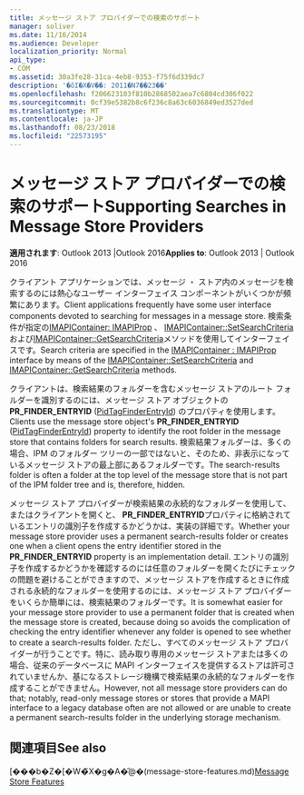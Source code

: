 ```yaml
---
title: メッセージ ストア プロバイダーでの検索のサポート
manager: soliver
ms.date: 11/16/2014
ms.audience: Developer
localization_priority: Normal
api_type:
- COM
ms.assetid: 30a3fe28-31ca-4eb8-9353-f75f6d339dc7
description: '�ŏI�X�V��: 2011�N7��23��'
ms.openlocfilehash: f206623103f810b2868502aea7c6804cd306f022
ms.sourcegitcommit: 0cf39e5382b8c6f236c8a63c6036849ed3527ded
ms.translationtype: MT
ms.contentlocale: ja-JP
ms.lasthandoff: 08/23/2018
ms.locfileid: "22573195"
---
```

# <a name="supporting-searches-in-message-store-providers"></a><span data-ttu-id="72a8f-103">メッセージ ストア プロバイダーでの検索のサポート</span><span class="sxs-lookup"><span data-stu-id="72a8f-103">Supporting Searches in Message Store Providers</span></span>

  
  
<span data-ttu-id="72a8f-104">**適用されます**: Outlook 2013 |Outlook 2016</span><span class="sxs-lookup"><span data-stu-id="72a8f-104">**Applies to**: Outlook 2013 | Outlook 2016</span></span> 
  
<span data-ttu-id="72a8f-105">クライアント アプリケーションでは、メッセージ ・ ストア内のメッセージを検索するのには熱心なユーザー インターフェイス コンポーネントがいくつかが頻繁にあります。</span><span class="sxs-lookup"><span data-stu-id="72a8f-105">Client applications frequently have some user interface components devoted to searching for messages in a message store.</span></span> <span data-ttu-id="72a8f-106">検索条件が指定の[IMAPIContainer: IMAPIProp](imapicontainerimapiprop.md) 、 [IMAPIContainer::SetSearchCriteria](imapicontainer-setsearchcriteria.md)および[IMAPIContainer::GetSearchCriteria](imapicontainer-getsearchcriteria.md)メソッドを使用してインターフェイスです。</span><span class="sxs-lookup"><span data-stu-id="72a8f-106">Search criteria are specified in the [IMAPIContainer : IMAPIProp](imapicontainerimapiprop.md) interface by means of the [IMAPIContainer::SetSearchCriteria](imapicontainer-setsearchcriteria.md) and [IMAPIContainer::GetSearchCriteria](imapicontainer-getsearchcriteria.md) methods.</span></span> 
  
<span data-ttu-id="72a8f-107">クライアントは、検索結果のフォルダーを含むメッセージ ストアのルート フォルダーを識別するのには、メッセージ ストア オブジェクトの**PR_FINDER_ENTRYID** ([PidTagFinderEntryId](pidtagfinderentryid-canonical-property.md)) のプロパティを使用します。</span><span class="sxs-lookup"><span data-stu-id="72a8f-107">Clients use the message store object's **PR_FINDER_ENTRYID** ([PidTagFinderEntryId](pidtagfinderentryid-canonical-property.md)) property to identify the root folder in the message store that contains folders for search results.</span></span> <span data-ttu-id="72a8f-108">検索結果フォルダーは、多くの場合、IPM のフォルダー ツリーの一部ではないと、そのため、非表示になっているメッセージ ストアの最上部にあるフォルダーです。</span><span class="sxs-lookup"><span data-stu-id="72a8f-108">The search-results folder is often a folder at the top level of the message store that is not part of the IPM folder tree and is, therefore, hidden.</span></span>
  
<span data-ttu-id="72a8f-109">メッセージ ストア プロバイダーが検索結果の永続的なフォルダーを使用して、またはクライアントを開くと、 **PR_FINDER_ENTRYID**プロパティに格納されているエントリの識別子を作成するかどうかは、実装の詳細です。</span><span class="sxs-lookup"><span data-stu-id="72a8f-109">Whether your message store provider uses a permanent search-results folder or creates one when a client opens the entry identifier stored in the **PR_FINDER_ENTRYID** property is an implementation detail.</span></span> <span data-ttu-id="72a8f-110">エントリの識別子を作成するかどうかを確認するのには任意のフォルダーを開くたびにチェックの問題を避けることができますので、メッセージ ストアを作成するときに作成される永続的なフォルダーを使用するのには、メッセージ ストア プロバイダーをいくらか簡単には、検索結果のフォルダーです。</span><span class="sxs-lookup"><span data-stu-id="72a8f-110">It is somewhat easier for your message store provider to use a permanent folder that is created when the message store is created, because doing so avoids the complication of checking the entry identifier whenever any folder is opened to see whether to create a search-results folder.</span></span> <span data-ttu-id="72a8f-111">ただし、すべてのメッセージ ストア プロバイダーが行うことです。特に、読み取り専用のメッセージ ストアまたは多くの場合、従来のデータベースに MAPI インターフェイスを提供するストアは許可されていませんか、基になるストレージ機構で検索結果の永続的なフォルダーを作成することができません。</span><span class="sxs-lookup"><span data-stu-id="72a8f-111">However, not all message store providers can do that; notably, read-only message stores or stores that provide a MAPI interface to a legacy database often are not allowed or are unable to create a permanent search-results folder in the underlying storage mechanism.</span></span> 
  
## <a name="see-also"></a><span data-ttu-id="72a8f-112">関連項目</span><span class="sxs-lookup"><span data-stu-id="72a8f-112">See also</span></span>



<span data-ttu-id="72a8f-113">[���b�Z�[�W�̃X�g�A�̋@�[](message-store-features.md)(message-store-features.md)</span><span class="sxs-lookup"><span data-stu-id="72a8f-113">[Message Store Features](message-store-features.md)</span></span>


